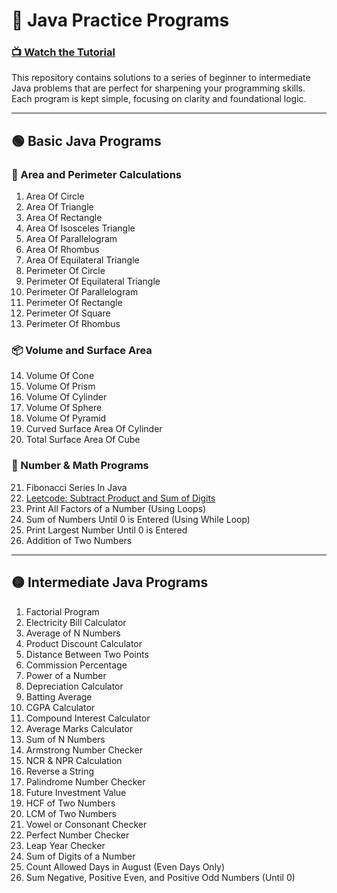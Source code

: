 # 🧠 Java Practice Programs  
### [📺 Watch the Tutorial](https://youtu.be/ldYLYRNaucM)

This repository contains solutions to a series of beginner to intermediate Java problems that are perfect for sharpening your programming skills. Each program is kept simple, focusing on clarity and foundational logic.

---

## 🟢 Basic Java Programs

### 📐 Area and Perimeter Calculations
1. Area Of Circle  
2. Area Of Triangle  
3. Area Of Rectangle  
4. Area Of Isosceles Triangle  
5. Area Of Parallelogram  
6. Area Of Rhombus  
7. Area Of Equilateral Triangle  
8. Perimeter Of Circle  
9. Perimeter Of Equilateral Triangle  
10. Perimeter Of Parallelogram  
11. Perimeter Of Rectangle  
12. Perimeter Of Square  
13. Perimeter Of Rhombus  

### 📦 Volume and Surface Area
14. Volume Of Cone  
15. Volume Of Prism  
16. Volume Of Cylinder  
17. Volume Of Sphere  
18. Volume Of Pyramid  
19. Curved Surface Area Of Cylinder  
20. Total Surface Area Of Cube  

### 🔢 Number & Math Programs
21. Fibonacci Series In Java  
22. [Leetcode: Subtract Product and Sum of Digits](https://leetcode.com/problems/subtract-the-product-and-sum-of-digits-of-an-integer/)  
23. Print All Factors of a Number (Using Loops)  
24. Sum of Numbers Until 0 is Entered (Using While Loop)  
25. Print Largest Number Until 0 is Entered  
26. Addition of Two Numbers  

---

## 🟡 Intermediate Java Programs

1. Factorial Program  
2. Electricity Bill Calculator  
3. Average of N Numbers  
4. Product Discount Calculator  
5. Distance Between Two Points  
6. Commission Percentage  
7. Power of a Number  
8. Depreciation Calculator  
9. Batting Average  
10. CGPA Calculator  
11. Compound Interest Calculator  
12. Average Marks Calculator  
13. Sum of N Numbers  
14. Armstrong Number Checker  
15. NCR & NPR Calculation  
16. Reverse a String  
17. Palindrome Number Checker  
18. Future Investment Value  
19. HCF of Two Numbers  
20. LCM of Two Numbers  
21. Vowel or Consonant Checker  
22. Perfect Number Checker  
23. Leap Year Checker  
24. Sum of Digits of a Number  
25. Count Allowed Days in August (Even Days Only)  
26. Sum Negative, Positive Even, and Positive Odd Numbers (Until 0)  
